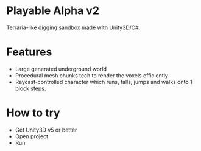 # Playable Alpha v2

Terraria-like digging sandbox made with Unity3D/C#.

# Features

* Large generated underground world
* Procedural mesh chunks tech to render the voxels efficiently
* Raycast-controlled character which runs, falls, jumps and walks onto 1-block steps.

# How to try

* Get Unity3D v5 or better
* Open project
* Run
